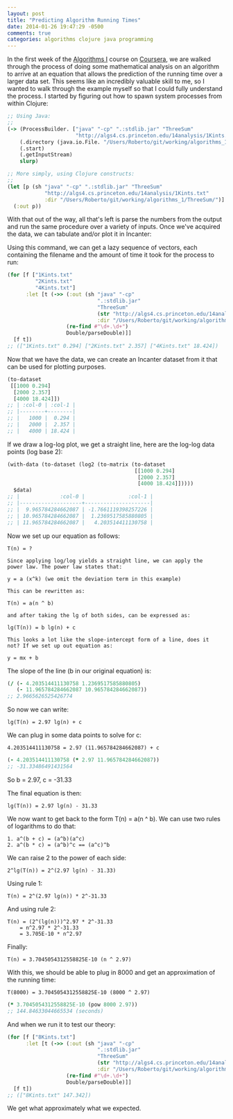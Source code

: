 ```yaml
---
layout: post
title: "Predicting Algorithm Running Times"
date: 2014-01-26 19:47:29 -0500
comments: true
categories: algorithms clojure java programming
---
```


In the first week of the [Algorithms I](https://www.coursera.org/course/algs4partI) 
course on [Coursera](https://www.coursera.org/), we are walked through the process
of doing some mathematical analysis on an algorithm to arrive at an equation that
allows the prediction of the running time over a larger data set. This seems like
an incredibly valuable skill to me, so I wanted to walk through the example myself
so that I could fully understand the process. I started by figuring out how to 
spawn system processes from within Clojure:

``` clojure
;; Using Java:
;;
(-> (ProcessBuilder. ["java" "-cp" ".:stdlib.jar" "ThreeSum" 
                      "http://algs4.cs.princeton.edu/14analysis/1Kints.txt"])
    (.directory (java.io.File. "/Users/Roberto/git/working/algorithms_1/ThreeSum/"))
    (.start)
    (.getInputStream)
    slurp)

;; More simply, using Clojure constructs:
;;
(let [p (sh "java" "-cp" ".:stdlib.jar" "ThreeSum" 
            "http://algs4.cs.princeton.edu/14analysis/1Kints.txt"
            :dir "/Users/Roberto/git/working/algorithms_1/ThreeSum/")]
  (:out p))

```

With that out of the way, all that's left is parse the numbers from
the output and run the same procedure over a variety of inputs. Once
we've acquired the data, we can tabulate and/or plot it in Incanter:

Using this command, we can get a lazy sequence of vectors, each
containing the filename and the amount of time it took for the process
to run:

```  clojure
(for [f ["1Kints.txt"
         "2Kints.txt"
         "4Kints.txt"]
      :let [t (->> (:out (sh "java" "-cp"
                             ".:stdlib.jar"
                             "ThreeSum"
                             (str "http://algs4.cs.princeton.edu/14analysis/" f)
                             :dir "/Users/Roberto/git/working/algorithms_1/ThreeSum/"))
                   (re-find #"\d+.\d+")
                   Double/parseDouble)]]
  [f t])
;; (["1Kints.txt" 0.294] ["2Kints.txt" 2.357] ["4Kints.txt" 18.424])
```

Now that we have the data, we can create an Incanter dataset from it
that can be used for plotting purposes.

``` clojure
(to-dataset
 [[1000 0.294]
  [2000 2.357]
  [4000 18.424]])
;; | :col-0 | :col-1 |
;; |--------+--------|
;; |   1000 |  0.294 |
;; |   2000 |  2.357 |
;; |   4000 | 18.424 |
```

If we draw a log-log plot, we get a straight line, here are the
log-log data points (log base 2):

``` clojure
(with-data (to-dataset (log2 (to-matrix (to-dataset
                                         [[1000 0.294]
                                          [2000 2.357]
                                          [4000 18.424]]))))
  $data)
;; |             :col-0 |              :col-1 |
;; |--------------------+---------------------|
;; |  9.965784284662087 | -1.7661119398257226 |
;; | 10.965784284662087 |  1.2369517585880805 |
;; | 11.965784284662087 |   4.203514411130758 |
```

Now we set up our equation as follows:

    T(n) = ?
    
    Since applying log/log yields a straight line, we can apply the
    power law. The power law states that:
    
    y = a (x^k) (we omit the deviation term in this example)
    
    This can be rewritten as:
    
    T(n) = a(n ^ b)
    
    and after taking the lg of both sides, can be expressed as:
    
    lg(T(n)) = b lg(n) + c
    
    This looks a lot like the slope-intercept form of a line, does it
    not? If we set up out equation as:
    
    y = mx + b


The slope of the line (b in our original equation) is:

``` clojure
(/ (- 4.203514411130758 1.2369517585880805)
   (- 11.965784284662087 10.965784284662087))
;; 2.9665626525426774
```
So now we can write:

    lg(T(n) = 2.97 lg(n) + c


We can plug in some data points to solve for c:

    4.203514411130758 = 2.97 (11.965784284662087) + c


``` clojure
(- 4.203514411130758 (* 2.97 11.965784284662087))
;; -31.33486491431564
```

So b = 2.97, c = -31.33

The final equation is then:

    lg(T(n)) = 2.97 lg(n) - 31.33

We now want to get back to the form T(n) = a(n ^ b). We can use two
rules of logarithms to do that:

    1. a^(b + c) = (a^b)(a^c)
    2. a^(b * c) = (a^b)^c == (a^c)^b

We can raise 2 to the power of each side:

    2^lg(T(n)) = 2^(2.97 lg(n) - 31.33)

Using rule 1:

    T(n) = 2^(2.97 lg(n)) * 2^-31.33

And using rule 2:

    T(n) = (2^(lg(n)))^2.97 * 2^-31.33
        = n^2.97 * 2^-31.33
        = 3.705E-10 * n^2.97

Finally:

    T(n) = 3.7045054312558825E-10 (n ^ 2.97)


With this, we should be able to plug in 8000 and get an approximation
of the running time:

    T(8000) = 3.7045054312558825E-10 (8000 ^ 2.97)

``` clojure
(* 3.7045054312558825E-10 (pow 8000 2.97))
;; 144.84633044665534 (seconds)

```
And when we run it to test our theory:

``` clojure
(for [f ["8Kints.txt"]
      :let [t (->> (:out (sh "java" "-cp"
                             ".:stdlib.jar"
                             "ThreeSum"
                             (str "http://algs4.cs.princeton.edu/14analysis/" f)
                             :dir "/Users/Roberto/git/working/algorithms_1/ThreeSum/"))
                   (re-find #"\d+.\d+")
                   Double/parseDouble)]]
  [f t])
;; (["8Kints.txt" 147.342])
```

We get what approximately what we expected.
